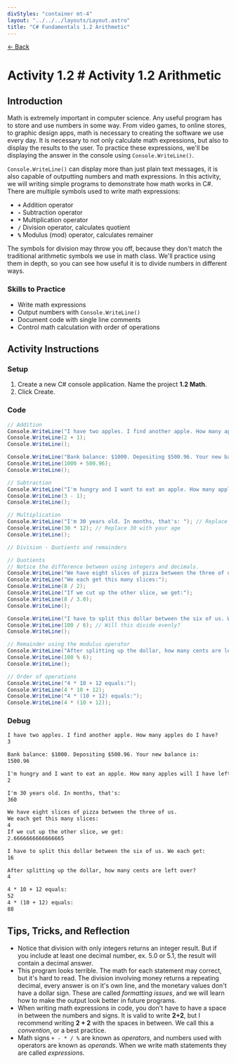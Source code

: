 ```yaml
---
divStyles: "container mt-4"
layout: "../../../layouts/Layout.astro"
title: "C# Fundamentals 1.2 Arithmetic"
---
```


[← Back](/c-sharp-fundamentals/)

# Activity 1.2 # Activity 1.2 Arithmetic

## Introduction

Math is extremely important in computer science. Any useful program has to store and use numbers in some way. From video games, to online stores, to graphic design apps, math is necessary to creating the software we use every day. It is necessary to not only calculate math expressions, but also to display the results to the user. To practice these expressions, we'll be displaying the answer in the console using `Console.WriteLine()`.

`Console.WriteLine()` can display more than just plain text messages, it is also capable of outputting numbers and math expressions. In this activity, we will writing simple programs to demonstrate how math works in C#. There are multiple symbols used to write math expressions:

- **`+`** Addition operator
- **`-`** Subtraction operator
- **`*`** Multiplication operator
- **`/`** Division operator, calculates quotient
- **`%`** Modulus (mod) operator, calculates remainer

The symbols for division may throw you off, because they don't match the traditional arithmetic symbols we use in math class. We'll practice using them in depth, so you can see how useful it is to divide numbers in different ways.

### Skills to Practice

- Write math expressions
- Output numbers with `Console.WriteLine()`
- Document code with single line comments
- Control math calculation with order of operations

## Activity Instructions

### Setup

1. Create a new C# console application. Name the project **1.2 Math**.
2. Click Create.

### Code

```cs
// Addition
Console.WriteLine("I have two apples. I find another apple. How many apples do I have?");
Console.WriteLine(2 + 1);
Console.WriteLine();

Console.WriteLine("Bank balance: $1000. Depositing $500.96. Your new balance is:");
Console.WriteLine(1000 + 500.96);
Console.WriteLine();

// Subtraction
Console.WriteLine("I'm hungry and I want to eat an apple. How many apples will I have left?");
Console.WriteLine(3 - 1);
Console.WriteLine();

// Multiplication
Console.WriteLine("I'm 30 years old. In months, that's: "); // Replace 30 with your age
Console.WriteLine(30 * 12); // Replace 30 with your age
Console.WriteLine();

// Division - Quotients and remainders

// Quotients
// Notice the difference between using integers and decimals.
Console.WriteLine("We have eight slices of pizza between the three of us.");
Console.WriteLine("We each get this many slices:");
Console.WriteLine(8 / 2);
Console.WriteLine("If we cut up the other slice, we get:");
Console.WriteLine(8 / 3.0);
Console.WriteLine();

Console.WriteLine("I have to split this dollar between the six of us. We each get: ");
Console.WriteLine(100 / 6); // Will this divide evenly?
Console.WriteLine();

// Remainder using the modulus operator
Console.WriteLine("After splitting up the dollar, how many cents are left over?");
Console.WriteLine(100 % 6);
Console.WriteLine();

// Order of operations
Console.WriteLine("4 * 10 + 12 equals:");
Console.WriteLine(4 * 10 + 12);
Console.WriteLine("4 * (10 + 12) equals:");
Console.WriteLine(4 * (10 + 12));
```

### Debug

```txt
I have two apples. I find another apple. How many apples do I have?
3

Bank balance: $1000. Depositing $500.96. Your new balance is:
1500.96

I'm hungry and I want to eat an apple. How many apples will I have left?
2

I'm 30 years old. In months, that's:
360

We have eight slices of pizza between the three of us.
We each get this many slices:
4
If we cut up the other slice, we get:
2.6666666666666665

I have to split this dollar between the six of us. We each get:
16

After splitting up the dollar, how many cents are left over?
4

4 * 10 + 12 equals:
52
4 * (10 + 12) equals:
88
```

## Tips, Tricks, and Reflection

- Notice that division with only integers returns an integer result. But if you include at least one decimal number, ex. 5.0 or 5.1, the result will contain a decimal answer.
- This program looks terrible. The math for each statement may correct, but it's hard to read. The division involving money returns a repeating decimal, every answer is on it's own line, and the monetary values don't have a dollar sign. These are called _formatting issues_, and we will learn how to make the output look better in future programs.
- When writing math expressions in code, you don't have to have a space in between the numbers and signs. It is valid to write **2+2**, but I recommend writing **2 + 2** with the spaces in between. We call this a _convention_, or a best practice.
- Math signs `+ - * / %` are known as _operators_, and numbers used with operators are known as _operands_. When we write math statements they are called _expressions_.
